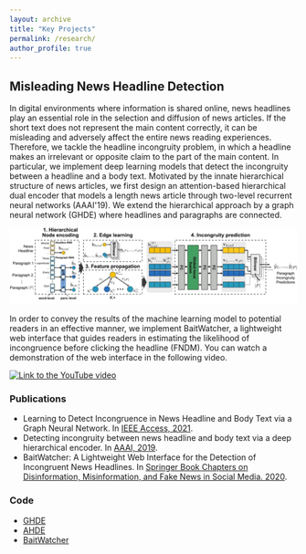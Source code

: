 ```yaml
---
layout: archive
title: "Key Projects"
permalink: /research/
author_profile: true
---
```


## Misleading News Headline Detection

In digital environments where information is shared online, news headlines play an essential role in the selection and diffusion of news articles. If the short text does not represent the main content correctly, it can be misleading and adversely affect the entire news reading experiences.
Therefore, we tackle the headline incongruity problem, in which a headline makes an irrelevant or opposite claim to the part of the main content. 
In particular, we implement deep learning models that detect the incongruity between a headline and a body text. Motivated by the innate hierarchical structure of news articles, we first design an attention-based hierarchical dual encoder that models a length news article through two-level recurrent neural networks (AAAI'19). We extend the hierarchical approach by a graph neural network (GHDE) where headlines and paragraphs are connected. 

![Model structure](/images/fig_ghde_model.jpg)

In order to convey the results of the machine learning model to potential readers in an effective manner, we implement BaitWatcher, a lightweight web interface that guides readers in estimating the likelihood of incongruence before clicking the headline (FNDM). You can watch a demonstration of the web interface in the following video.

[![Link to the YouTube video](https://img.youtube.com/vi/XehbK4YqsYI/0.jpg)](https://www.youtube.com/watch?v=XehbK4YqsYI)

### Publications

- Learning to Detect Incongruence in News Headline and Body Text via a Graph Neural Network. In [IEEE Access, 2021](https://ieeexplore.ieee.org/abstract/document/9363185/).
- Detecting incongruity between news headline and body text via a deep hierarchical encoder. In [AAAI, 2019](https://www.aaai.org/ojs/index.php/AAAI/article/view/3756).
- BaitWatcher: A Lightweight Web Interface for the Detection of Incongruent News Headlines. In [Springer Book Chapters on Disinformation, Misinformation, and Fake News in Social Media. 2020](https://link.springer.com/chapter/10.1007/978-3-030-42699-6_12).

### Code

- [GHDE](https://github.com/minwhoo/detecting-incongruity-gnn)
- [AHDE](https://github.com/david-yoon/detecting-incongruity)
- [BaitWatcher](https://github.com/bywords/BaitWatcher)



<!--

## Modeling customer satisfaction in live chat customer services
#### Published at CIKM'15 and WWW'18

Customer service operation is a key management function to optimize customer satisfaction, and therefore many companies employ live chats as a means of support service. Using more than 170,000 chat sessions between a customer and an agent in a live chat service of Samsung Electronics in the US, we investigated what leads to dissatisfaction of a customer in a chat from the rich text data and self-reported satisfaction scores.
In the first study (CIKM'15), we identified that sentiments or moods provide a predictive signal for the dissatisfaction from analyses of machine learning models.

Next, we focused on the vulnerability of the customer rating mechanism used for evaluating overall satisfaction (WWW'18). In the service, the majority of the customers (83.78%) were left the chat without a response. How was likely their experience? To answer the question, we proposed deep learning models for estimating customer satisfaction of unlabeled sessions. Using the model, we made a novel finding that while labeled sessions contributed by a small fraction of customers received overwhelmingly positive reviews, the majority of unlabeled sessions would have received lower ratings by customers.

This study not only helps companies detect dissatisfied customers on live chat services at an early stage, but also makes an empirical contribution to discovering potential biases in live chat services. 

![Distribution of customer satisfaction across different types of datasets](/images/www18_dist.png)

[[Paper (CIKM'15)]](https://dl.acm.org/doi/abs/10.1145/2806416.2806621)
[[Paper (WWW'18)]](https://dl.acm.org/doi/abs/10.1145/3184558.3186579)
[[Code (WWW'18)]](https://github.com/bywords/Positivity-Bias-Livechat)



## Identifying behavioral factors driving longevity in online services
#### Ph.D. dissertation: published at CSCW'16 and WWW'17

Having a substantial number of loyal users is key to the success of online social platforms. When building a social platform where users enjoy over a long period, it is crucial to identify predictive signals for long-term engagement, which we call *user longevity*.
I analyzed behavioral records of users in three different social services and tried to predict the longevity of their users: fitness apps (CSCW'16), online multiplayer games (WWW'17), and online discussion communities.
From each different platform, we made a common finding on the importance of having a social connection with peers for long-term usage. For example, the figure below illustrates the importance of different groups of features for long-term usages over different stages of gameplay. While achievement-related features were important in the early stages, the importance of social factors become more dominant when the users reached the highest level. The findings and data analytics could contribute to other platforms retaining their users and eventually succeed.

![Importance of three different factors over time](/images/www17_perf.png)

[[Paper (CSCW'16)]](https://dl.acm.org/doi/abs/10.1145/2818048.2819921)
[[Paper (WWW'17)]](https://dl.acm.org/doi/abs/10.1145/3041021.3054176)

-->
